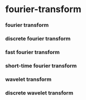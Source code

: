 # fourier-transform

### fourier transform

### discrete fourier transform

### fast fourier transform

### short-time fourier transform

### wavelet transform

### discrete wavelet transform


